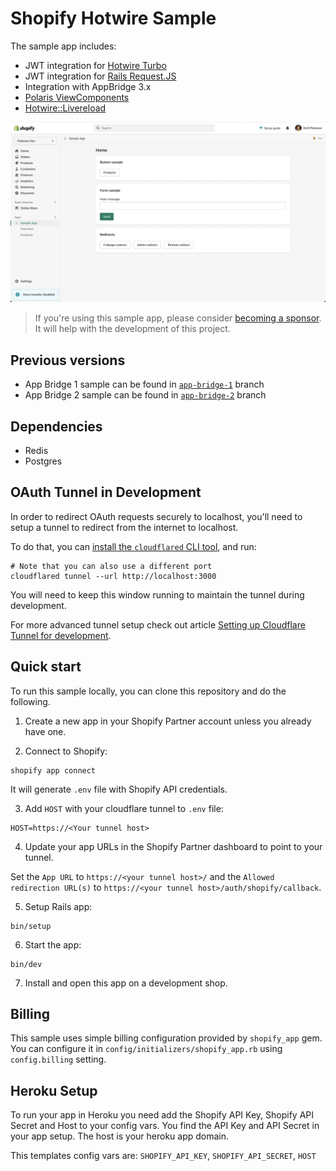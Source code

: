 # Shopify Hotwire Sample

The sample app includes:
- JWT integration for [Hotwire Turbo](https://turbo.hotwired.dev/)
- JWT integration for [Rails Request.JS](https://github.com/rails/request.js)
- Integration with AppBridge 3.x
- [Polaris ViewComponents](https://github.com/baoagency/polaris_view_components)
- [Hotwire::Livereload](https://github.com/kirillplatonov/hotwire-livereload)

![Shopify Hotwire Sample](.github/assets/preview.png)

> If you're using this sample app, please consider [becoming a sponsor](https://github.com/sponsors/kirillplatonov). It will help with the development of this project.

## Previous versions

- App Bridge 1 sample can be found in [`app-bridge-1`](https://github.com/kirillplatonov/shopify-hotwire-sample/tree/app-bridge-1) branch
- App Bridge 2 sample can be found in [`app-bridge-2`](https://github.com/kirillplatonov/shopify-hotwire-sample/tree/app-bridge-2) branch

## Dependencies

- Redis
- Postgres

## OAuth Tunnel in Development

In order to redirect OAuth requests securely to localhost, you'll need to setup a tunnel to redirect from the internet to localhost.

To do that, you can [install the `cloudflared` CLI tool](https://developers.cloudflare.com/cloudflare-one/connections/connect-apps/install-and-setup/installation/), and run:

```shell
# Note that you can also use a different port
cloudflared tunnel --url http://localhost:3000
```

You will need to keep this window running to maintain the tunnel during development.

For more advanced tunnel setup check out article [Setting up Cloudflare Tunnel for development](https://kirillplatonov.com/posts/setting-up-cloudflare-tunnel-for-development/).

## Quick start

To run this sample locally, you can clone this repository and do the following.

1. Create a new app in your Shopify Partner account unless you already have one.

2. Connect to Shopify:

```shell
shopify app connect
```

It will generate `.env` file with Shopify API credentials.

3. Add `HOST` with your cloudflare tunnel to `.env` file:

```
HOST=https://<Your tunnel host>
```

4. Update your app URLs in the Shopify Partner dashboard to point to your tunnel.

Set the `App URL` to `https://<your tunnel host>/` and the `Allowed redirection URL(s)` to `https://<your tunnel host>/auth/shopify/callback`.

5. Setup Rails app:

```shell
bin/setup
```

6. Start the app:

```shell
bin/dev
```

7. Install and open this app on a development shop.

## Billing

This sample uses simple billing configuration provided by `shopify_app` gem. You can configure it in `config/initializers/shopify_app.rb` using `config.billing` setting.

## Heroku Setup

To run your app in Heroku you need add the Shopify API Key, Shopify API Secret and Host to your config vars. You find the API Key and API Secret in your app setup. The host is your heroku app domain.

This templates config vars are:
`SHOPIFY_API_KEY`, `SHOPIFY_API_SECRET`, `HOST`
